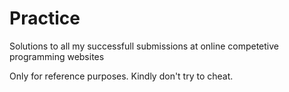 # Practice

Solutions to all my successfull submissions at online competetive programming websites   

Only for reference purposes. Kindly don't try to cheat.
